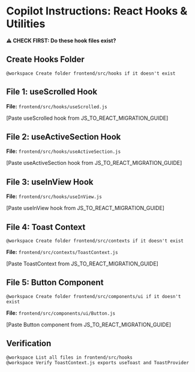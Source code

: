 # Copilot Instructions: React Hooks & Utilities

**⚠️ CHECK FIRST: Do these hook files exist?**

## Create Hooks Folder
```
@workspace Create folder frontend/src/hooks if it doesn't exist
```

## File 1: useScrolled Hook

**File:** `frontend/src/hooks/useScrolled.js`

[Paste useScrolled hook from JS_TO_REACT_MIGRATION_GUIDE]

## File 2: useActiveSection Hook

**File:** `frontend/src/hooks/useActiveSection.js`

[Paste useActiveSection hook from JS_TO_REACT_MIGRATION_GUIDE]

## File 3: useInView Hook

**File:** `frontend/src/hooks/useInView.js`

[Paste useInView hook from JS_TO_REACT_MIGRATION_GUIDE]

## File 4: Toast Context
```
@workspace Create folder frontend/src/contexts if it doesn't exist
```

**File:** `frontend/src/contexts/ToastContext.js`

[Paste ToastContext from JS_TO_REACT_MIGRATION_GUIDE]

## File 5: Button Component
```
@workspace Create folder frontend/src/components/ui if it doesn't exist
```

**File:** `frontend/src/components/ui/Button.js`

[Paste Button component from JS_TO_REACT_MIGRATION_GUIDE]

## Verification
```
@workspace List all files in frontend/src/hooks
@workspace Verify ToastContext.js exports useToast and ToastProvider
```